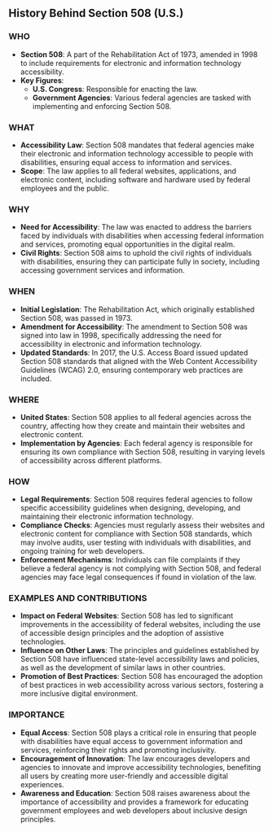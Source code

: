 ## History Behind Section 508 (U.S.)

### WHO
- **Section 508**: A part of the Rehabilitation Act of 1973, amended in 1998 to include requirements for electronic and information technology accessibility.
- **Key Figures**:
  - **U.S. Congress**: Responsible for enacting the law.
  - **Government Agencies**: Various federal agencies are tasked with implementing and enforcing Section 508.

### WHAT
- **Accessibility Law**: Section 508 mandates that federal agencies make their electronic and information technology accessible to people with disabilities, ensuring equal access to information and services.
- **Scope**: The law applies to all federal websites, applications, and electronic content, including software and hardware used by federal employees and the public.

### WHY
- **Need for Accessibility**: The law was enacted to address the barriers faced by individuals with disabilities when accessing federal information and services, promoting equal opportunities in the digital realm.
- **Civil Rights**: Section 508 aims to uphold the civil rights of individuals with disabilities, ensuring they can participate fully in society, including accessing government services and information.

### WHEN
- **Initial Legislation**: The Rehabilitation Act, which originally established Section 508, was passed in 1973. 
- **Amendment for Accessibility**: The amendment to Section 508 was signed into law in 1998, specifically addressing the need for accessibility in electronic and information technology.
- **Updated Standards**: In 2017, the U.S. Access Board issued updated Section 508 standards that aligned with the Web Content Accessibility Guidelines (WCAG) 2.0, ensuring contemporary web practices are included.

### WHERE
- **United States**: Section 508 applies to all federal agencies across the country, affecting how they create and maintain their websites and electronic content.
- **Implementation by Agencies**: Each federal agency is responsible for ensuring its own compliance with Section 508, resulting in varying levels of accessibility across different platforms.

### HOW
- **Legal Requirements**: Section 508 requires federal agencies to follow specific accessibility guidelines when designing, developing, and maintaining their electronic information technology.
- **Compliance Checks**: Agencies must regularly assess their websites and electronic content for compliance with Section 508 standards, which may involve audits, user testing with individuals with disabilities, and ongoing training for web developers.
- **Enforcement Mechanisms**: Individuals can file complaints if they believe a federal agency is not complying with Section 508, and federal agencies may face legal consequences if found in violation of the law.

### EXAMPLES AND CONTRIBUTIONS
- **Impact on Federal Websites**: Section 508 has led to significant improvements in the accessibility of federal websites, including the use of accessible design principles and the adoption of assistive technologies.
- **Influence on Other Laws**: The principles and guidelines established by Section 508 have influenced state-level accessibility laws and policies, as well as the development of similar laws in other countries.
- **Promotion of Best Practices**: Section 508 has encouraged the adoption of best practices in web accessibility across various sectors, fostering a more inclusive digital environment.

### IMPORTANCE
- **Equal Access**: Section 508 plays a critical role in ensuring that people with disabilities have equal access to government information and services, reinforcing their rights and promoting inclusivity.
- **Encouragement of Innovation**: The law encourages developers and agencies to innovate and improve accessibility technologies, benefiting all users by creating more user-friendly and accessible digital experiences.
- **Awareness and Education**: Section 508 raises awareness about the importance of accessibility and provides a framework for educating government employees and web developers about inclusive design principles.